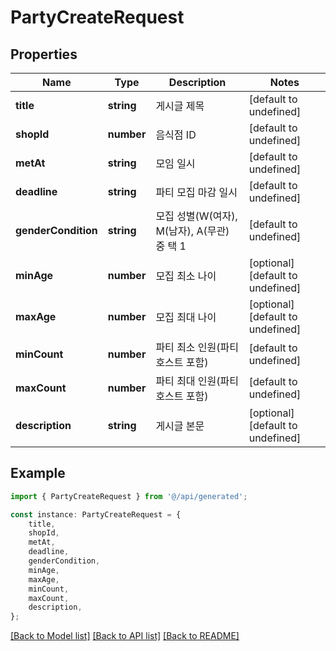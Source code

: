 # PartyCreateRequest


## Properties

Name | Type | Description | Notes
------------ | ------------- | ------------- | -------------
**title** | **string** | 게시글 제목 | [default to undefined]
**shopId** | **number** | 음식점 ID | [default to undefined]
**metAt** | **string** | 모임 일시 | [default to undefined]
**deadline** | **string** | 파티 모집 마감 일시 | [default to undefined]
**genderCondition** | **string** | 모집 성별(W(여자), M(남자), A(무관) 중 택 1 | [default to undefined]
**minAge** | **number** | 모집 최소 나이 | [optional] [default to undefined]
**maxAge** | **number** | 모집 최대 나이 | [optional] [default to undefined]
**minCount** | **number** | 파티 최소 인원(파티 호스트 포함) | [default to undefined]
**maxCount** | **number** | 파티 최대 인원(파티 호스트 포함) | [default to undefined]
**description** | **string** | 게시글 본문 | [optional] [default to undefined]

## Example

```typescript
import { PartyCreateRequest } from '@/api/generated';

const instance: PartyCreateRequest = {
    title,
    shopId,
    metAt,
    deadline,
    genderCondition,
    minAge,
    maxAge,
    minCount,
    maxCount,
    description,
};
```

[[Back to Model list]](../README.md#documentation-for-models) [[Back to API list]](../README.md#documentation-for-api-endpoints) [[Back to README]](../README.md)
